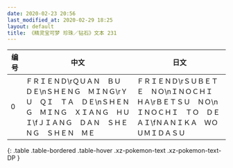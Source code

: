 ```yaml
---
date: 2020-02-23 20:56
last_modified_at: 2020-02-29 18:25
layout: default
title: 《精灵宝可梦 珍珠／钻石》文本 231
---
```

| 编号 | 中文 | 日文 |
| ---- | ---- | ---- |
| 0 | ＦＲＩＥＮＤ\rＱＵＡＮ　ＢＵ　ＤＥ\nＳＨＥＮＧ　ＭＩＮＧ\rＹＵ　ＱＩ　ＴＡ　ＤＥ\nＳＨＥＮＧ　ＭＩＮＧ　ＸＩＡＮＧ　ＨＵＩ\fＪＩＡＮＧ　ＤＡＮ　ＳＨＥＮＧ　ＳＨＥＮ　ＭＥ | ＦＲＩＥＮＤ\rＳＵＢＥＴＥ　ＮＯ\nＩＮＯＣＨＩ　ＨＡ\rＢＥＴＳＵ　ＮＯ\nＩＮＯＣＨＩ　ＴＯ　ＤＥＡＩ\fＮＡＮＩＫＡ　ＷＯ　ＵＭＩＤＡＳＵ |
{: .table .table-bordered .table-hover .xz-pokemon-text .xz-pokemon-text-DP }